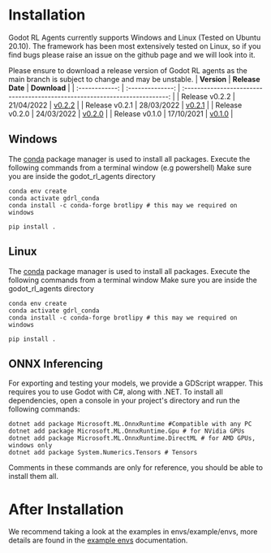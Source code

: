 # Installation

Godot RL Agents currently supports Windows and Linux (Tested on Ubuntu 20.10).
The framework has been most extensively tested on Linux, so if you find bugs please raise an issue on the github page and we will look into it.

Please ensure to download a release version of Godot RL agents as the main branch is subject to change and may be unstable.
|  **Version**   | **Release Date** |                                **Download**                                 |
| :------------: | :--------------: | :-------------------------------------------------------------------------: |
| Release v0.2.2 |    21/04/2022    | [v0.2.2](https://github.com/edbeeching/godot_rl_agents/releases/tag/v0.2.2) |
| Release v0.2.1 |    28/03/2022    | [v0.2.1](https://github.com/edbeeching/godot_rl_agents/releases/tag/v0.2.1) |
| Release v0.2.0 |    24/03/2022    | [v0.2.0](https://github.com/edbeeching/godot_rl_agents/releases/tag/v0.2.0) |
| Release v0.1.0 |    17/10/2021    | [v0.1.0](https://github.com/edbeeching/godot_rl_agents/releases/tag/v0.1.0) |

## Windows
The [conda](https://docs.conda.io/en/latest/miniconda.html) package manager is used to install all packages.
Execute the following commands from a terminal window (e.g powershell)
Make sure you are inside the godot_rl_agents directory
```
conda env create
conda activate gdrl_conda
conda install -c conda-forge brotlipy # this may we required on windows

pip install .
```

## Linux
The [conda](https://docs.conda.io/en/latest/miniconda.html) package manager is used to install all packages.
Execute the following commands from a terminal window
Make sure you are inside the godot_rl_agents directory
```
conda env create 
conda activate gdrl_conda
conda install -c conda-forge brotlipy # this may we required on windows

pip install .
```

## ONNX Inferencing

For exporting and testing your models, we provide a GDScript wrapper. This requires you to use Godot with C#, along with .NET. 
To install all dependencies, open a console in your project's directory and run the following commands:
```
dotnet add package Microsoft.ML.OnnxRuntime #Compatible with any PC
dotnet add package Microsoft.ML.OnnxRuntime.Gpu # for NVidia GPUs
dotnet add package Microsoft.ML.OnnxRuntime.DirectML # for AMD GPUs, windows only
dotnet add package System.Numerics.Tensors # Tensors

```
Comments in these commands are only for reference, you should be able to install them all.





# After Installation
We recommend taking a look at the examples in envs/example/envs, more details are found in the [example envs](docs/../EXAMPLE_ENVIRONMENTS.md) documentation.
